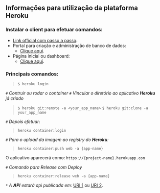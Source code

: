## Informações para utilização da plataforma Heroku

### Instalar o client para efetuar comandos:
* [Link official com passo a passo](https://devcenter.heroku.com/articles/heroku-cli).
* Portal para criação e administração de banco de dados:
    * [Clique aqui](https://data.heroku.com/).
* Página inicial ou dashboard:
    * [Clique aqui](https://dashboard.heroku.com/).

### Principais comandos:
> `$ heroku login`

`#` *Contruir ou rodar o container*
`#` _Vincular o diretório ao aplicativo **Heroku** já criado_
> `$ heroku git:remote -a <your_app_name>`
`$ heroku git:clone -a your_app_name`

`#` _Depois efetuar:_
> `heroku container:login`

`#` _Para o upload da imagem ao registry do **Heroku**:_
> `heroku container:push web -a {app-name}`

O aplicativo aparecerá como: `https://{project-name}.herokuapp.com`

`#` _Comando para Release com Deploy_
> `heroku container:release web -a {app-name}`

`*` _A __API__ estará api publicada em:_
[URI 1](https://{project-name}.herokuapp.com/swagger/index.html) ou [URI 2](https://{project-name}.herokuapp.com/index.html).